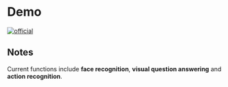 # Demo
[![official](https://github.com/lipzh5/Ameca.github.io/assets/19634813/69bb3dc9-2145-4cf2-94dc-0a7ebc40e7d4)](https://www.youtube.com/watch?v=OUDPcn_7pts&t=2s)

## Notes
Current functions include **face recognition**, **visual question answering** and **action recognition**.

